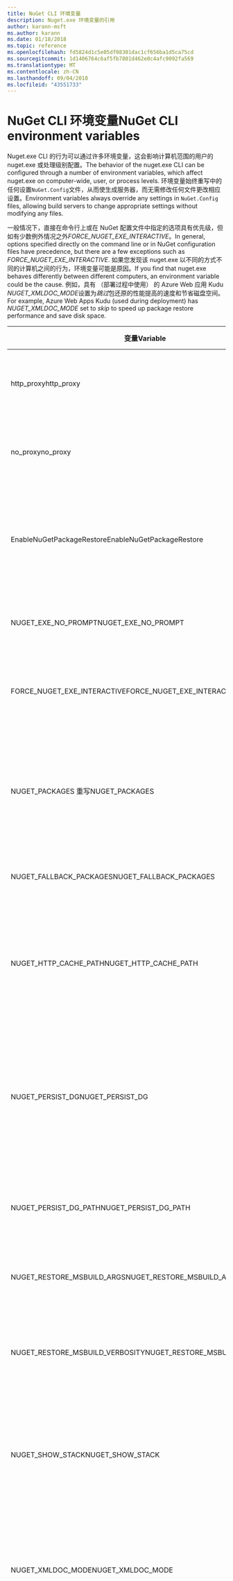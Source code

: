 ```yaml
---
title: NuGet CLI 环境变量
description: Nuget.exe 环境变量的引用
author: karann-msft
ms.author: karann
ms.date: 01/18/2018
ms.topic: reference
ms.openlocfilehash: fd5824d1c5e05df08301dac1cf656ba1d5ca75cd
ms.sourcegitcommit: 1d1406764c6af5fb7801d462e0c4afc9092fa569
ms.translationtype: MT
ms.contentlocale: zh-CN
ms.lasthandoff: 09/04/2018
ms.locfileid: "43551733"
---
```

# <a name="nuget-cli-environment-variables"></a><span data-ttu-id="c8b23-103">NuGet CLI 环境变量</span><span class="sxs-lookup"><span data-stu-id="c8b23-103">NuGet CLI environment variables</span></span>

<span data-ttu-id="c8b23-104">Nuget.exe CLI 的行为可以通过许多环境变量，这会影响计算机范围的用户的 nuget.exe 或处理级别配置。</span><span class="sxs-lookup"><span data-stu-id="c8b23-104">The behavior of the nuget.exe CLI can be configured through a number of environment variables, which affect nuget.exe on computer-wide, user, or process levels.</span></span> <span data-ttu-id="c8b23-105">环境变量始终重写中的任何设置`NuGet.Config`文件，从而使生成服务器，而无需修改任何文件更改相应设置。</span><span class="sxs-lookup"><span data-stu-id="c8b23-105">Environment variables always override any settings in `NuGet.Config` files, allowing build servers to change appropriate settings without modifying any files.</span></span>

<span data-ttu-id="c8b23-106">一般情况下，直接在命令行上或在 NuGet 配置文件中指定的选项具有优先级，但如有少数例外情况之外*FORCE_NUGET_EXE_INTERACTIVE*。</span><span class="sxs-lookup"><span data-stu-id="c8b23-106">In general, options specified directly on the command line or in NuGet configuration files have precedence, but there are a few exceptions such as *FORCE_NUGET_EXE_INTERACTIVE*.</span></span> <span data-ttu-id="c8b23-107">如果您发现该 nuget.exe 以不同的方式不同的计算机之间的行为，环境变量可能是原因。</span><span class="sxs-lookup"><span data-stu-id="c8b23-107">If you find that nuget.exe behaves differently between different computers, an environment variable could be the cause.</span></span> <span data-ttu-id="c8b23-108">例如，具有 （部署过程中使用） 的 Azure Web 应用 Kudu *NUGET_XMLDOC_MODE*设置为*跳过*包还原的性能提高的速度和节省磁盘空间。</span><span class="sxs-lookup"><span data-stu-id="c8b23-108">For example, Azure Web Apps Kudu (used during deployment) has *NUGET_XMLDOC_MODE* set to *skip* to speed up package restore performance and save disk space.</span></span>

| <span data-ttu-id="c8b23-109">变量</span><span class="sxs-lookup"><span data-stu-id="c8b23-109">Variable</span></span> | <span data-ttu-id="c8b23-110">描述</span><span class="sxs-lookup"><span data-stu-id="c8b23-110">Description</span></span> | <span data-ttu-id="c8b23-111">备注</span><span class="sxs-lookup"><span data-stu-id="c8b23-111">Remarks</span></span> |
| --- | --- | --- |
| <span data-ttu-id="c8b23-112">http_proxy</span><span class="sxs-lookup"><span data-stu-id="c8b23-112">http_proxy</span></span> | <span data-ttu-id="c8b23-113">用于 NuGet HTTP 操作的 http 代理。</span><span class="sxs-lookup"><span data-stu-id="c8b23-113">Http proxy used for NuGet HTTP operations.</span></span> | <span data-ttu-id="c8b23-114">这会指定为`http://<username>:<password>@proxy.com`。</span><span class="sxs-lookup"><span data-stu-id="c8b23-114">This would be specified as `http://<username>:<password>@proxy.com`.</span></span> |
| <span data-ttu-id="c8b23-115">no_proxy</span><span class="sxs-lookup"><span data-stu-id="c8b23-115">no_proxy</span></span> | <span data-ttu-id="c8b23-116">配置从使用代理服务器绕过的域。</span><span class="sxs-lookup"><span data-stu-id="c8b23-116">Configures domains to bypass from using proxy.</span></span> | <span data-ttu-id="c8b23-117">指定为逗号 （，） 分隔的域。</span><span class="sxs-lookup"><span data-stu-id="c8b23-117">Specified as domains separated by comma (,).</span></span> |
| <span data-ttu-id="c8b23-118">EnableNuGetPackageRestore</span><span class="sxs-lookup"><span data-stu-id="c8b23-118">EnableNuGetPackageRestore</span></span> | <span data-ttu-id="c8b23-119">如果 NuGet 应隐式授予同意的情况下，如果所需在还原包标记的。</span><span class="sxs-lookup"><span data-stu-id="c8b23-119">Flag for if NuGet should implicitly grant consent if that's required by package on restore.</span></span> | <span data-ttu-id="c8b23-120">指定的标志将被视为 *，则返回 true*或*1*，未设置任何其他值视为标志。</span><span class="sxs-lookup"><span data-stu-id="c8b23-120">Specified flag is treated as *true* or *1*, any other value treated as flag not set.</span></span> |
| <span data-ttu-id="c8b23-121">NUGET_EXE_NO_PROMPT</span><span class="sxs-lookup"><span data-stu-id="c8b23-121">NUGET_EXE_NO_PROMPT</span></span> | <span data-ttu-id="c8b23-122">可以防止会提示输入凭据的 exe。</span><span class="sxs-lookup"><span data-stu-id="c8b23-122">Prevents the exe for prompting for credentials.</span></span> | <span data-ttu-id="c8b23-123">除了 null 或空字符串将被视为任何值这样的标记集/true。</span><span class="sxs-lookup"><span data-stu-id="c8b23-123">Any value except null or empty string will be treated as this flag set/true.</span></span> |
| <span data-ttu-id="c8b23-124">FORCE_NUGET_EXE_INTERACTIVE</span><span class="sxs-lookup"><span data-stu-id="c8b23-124">FORCE_NUGET_EXE_INTERACTIVE</span></span> | <span data-ttu-id="c8b23-125">若要强制交互模式下的全局环境变量。</span><span class="sxs-lookup"><span data-stu-id="c8b23-125">Global environment variable to force interactive mode.</span></span> | <span data-ttu-id="c8b23-126">除了 null 或空字符串将被视为任何值这样的标记集/true。</span><span class="sxs-lookup"><span data-stu-id="c8b23-126">Any value except null or empty string will be treated as this flag set/true.</span></span> |
| <span data-ttu-id="c8b23-127">NUGET_PACKAGES 重写</span><span class="sxs-lookup"><span data-stu-id="c8b23-127">NUGET_PACKAGES</span></span> | <span data-ttu-id="c8b23-128">要用于路径*全局包*文件夹中，如所述[管理全局包和缓存文件夹](../consume-packages/managing-the-global-packages-and-cache-folders.md)。</span><span class="sxs-lookup"><span data-stu-id="c8b23-128">Path to use for the *global-packages* folder as described on [Managing the global packages and cache folders](../consume-packages/managing-the-global-packages-and-cache-folders.md).</span></span> | <span data-ttu-id="c8b23-129">指定为绝对路径。</span><span class="sxs-lookup"><span data-stu-id="c8b23-129">Specified as absolute path.</span></span> |
| <span data-ttu-id="c8b23-130">NUGET_FALLBACK_PACKAGES</span><span class="sxs-lookup"><span data-stu-id="c8b23-130">NUGET_FALLBACK_PACKAGES</span></span> | <span data-ttu-id="c8b23-131">回退的全局包文件夹。</span><span class="sxs-lookup"><span data-stu-id="c8b23-131">Global fallback packages folders.</span></span> | <span data-ttu-id="c8b23-132">以分号 （;） 分隔的绝对文件夹路径。</span><span class="sxs-lookup"><span data-stu-id="c8b23-132">Absolute folder paths separated by semicolon (;).</span></span> |
| <span data-ttu-id="c8b23-133">NUGET_HTTP_CACHE_PATH</span><span class="sxs-lookup"><span data-stu-id="c8b23-133">NUGET_HTTP_CACHE_PATH</span></span> | <span data-ttu-id="c8b23-134">要用于路径*http 缓存*文件夹中，如所述[管理全局包和缓存文件夹](../consume-packages/managing-the-global-packages-and-cache-folders.md)。</span><span class="sxs-lookup"><span data-stu-id="c8b23-134">Path to use for the *http-cache* folder as described on [Managing the global packages and cache folders](../consume-packages/managing-the-global-packages-and-cache-folders.md).</span></span> | <span data-ttu-id="c8b23-135">指定为绝对路径。</span><span class="sxs-lookup"><span data-stu-id="c8b23-135">Specified as absolute path.</span></span> |
| <span data-ttu-id="c8b23-136">NUGET_PERSIST_DG</span><span class="sxs-lookup"><span data-stu-id="c8b23-136">NUGET_PERSIST_DG</span></span> | <span data-ttu-id="c8b23-137">标志，用于指示是否应保留 dg 文件 （通过 MSBuild 收集的数据）。</span><span class="sxs-lookup"><span data-stu-id="c8b23-137">Flag indicating if dg files (data collected from MSBuild) should be persisted.</span></span> | <span data-ttu-id="c8b23-138">指定作为 *，则返回 true*或*false* （默认值），如果未设置 NUGET_PERSIST_DG_PATH 将存储到临时目录 （NuGetScratch 文件夹当前环境的临时目录中）。</span><span class="sxs-lookup"><span data-stu-id="c8b23-138">Specified as *true* or *false* (default), if NUGET_PERSIST_DG_PATH not set will be stored to temporary directory (NuGetScratch folder in current environment temp directory).</span></span> |
| <span data-ttu-id="c8b23-139">NUGET_PERSIST_DG_PATH</span><span class="sxs-lookup"><span data-stu-id="c8b23-139">NUGET_PERSIST_DG_PATH</span></span> | <span data-ttu-id="c8b23-140">若要持久保存 dg 文件的路径。</span><span class="sxs-lookup"><span data-stu-id="c8b23-140">Path to persist dg files.</span></span> | <span data-ttu-id="c8b23-141">指定为绝对路径，此选项是时，才使用*NUGET_PERSIST_DG*设置为 true。</span><span class="sxs-lookup"><span data-stu-id="c8b23-141">Specified as absolute path, this option is only used when *NUGET_PERSIST_DG* is set to true.</span></span> |
| <span data-ttu-id="c8b23-142">NUGET_RESTORE_MSBUILD_ARGS</span><span class="sxs-lookup"><span data-stu-id="c8b23-142">NUGET_RESTORE_MSBUILD_ARGS</span></span> | <span data-ttu-id="c8b23-143">设置其他 MSBuild 参数。</span><span class="sxs-lookup"><span data-stu-id="c8b23-143">Sets additional MSBuild arguments.</span></span> | |
| <span data-ttu-id="c8b23-144">NUGET_RESTORE_MSBUILD_VERBOSITY</span><span class="sxs-lookup"><span data-stu-id="c8b23-144">NUGET_RESTORE_MSBUILD_VERBOSITY</span></span> | <span data-ttu-id="c8b23-145">设置 MSBuild 日志详细信息。</span><span class="sxs-lookup"><span data-stu-id="c8b23-145">Sets the MSBuild log verbosity.</span></span> | <span data-ttu-id="c8b23-146">默认值是*安静*("/ v: q")。</span><span class="sxs-lookup"><span data-stu-id="c8b23-146">Default is *quiet* ("/v:q").</span></span> <span data-ttu-id="c8b23-147">可能的值*q [uiet]*， *m [inimal]*， *n [ormal]*， *d [etailed]*，并*diag [nostic]*。</span><span class="sxs-lookup"><span data-stu-id="c8b23-147">Possible values *q[uiet]*, *m[inimal]*, *n[ormal]*, *d[etailed]*, and *diag[nostic]*.</span></span> |
| <span data-ttu-id="c8b23-148">NUGET_SHOW_STACK</span><span class="sxs-lookup"><span data-stu-id="c8b23-148">NUGET_SHOW_STACK</span></span> | <span data-ttu-id="c8b23-149">确定是否应该向用户显示完整的异常 （包括堆栈跟踪）。</span><span class="sxs-lookup"><span data-stu-id="c8b23-149">Determines whether the full exception (including stack trace) should be displayed to the user.</span></span> | <span data-ttu-id="c8b23-150">指定作为 *，则返回 true*或*false* （默认值）。</span><span class="sxs-lookup"><span data-stu-id="c8b23-150">Specified as *true* or *false* (default).</span></span> |
| <span data-ttu-id="c8b23-151">NUGET_XMLDOC_MODE</span><span class="sxs-lookup"><span data-stu-id="c8b23-151">NUGET_XMLDOC_MODE</span></span> | <span data-ttu-id="c8b23-152">确定应如何处理程序集 XML 文档文件解压缩。</span><span class="sxs-lookup"><span data-stu-id="c8b23-152">Determines how assemblies XML documentation file extraction should be handled.</span></span> | <span data-ttu-id="c8b23-153">支持的模式包括*跳过*（不提取 XML 文档文件），请*压缩*（作为 zip 存档中存储 XML 文档文件） 或*none* （默认值，将 XML 文档文件视为常规文件）。</span><span class="sxs-lookup"><span data-stu-id="c8b23-153">Supported modes are *skip* (do not extract XML documentation files), *compress* (store XML doc files as a zip archive) or *none* (default, treat XML doc files as regular files).</span></span> |
| <span data-ttu-id="c8b23-154">NUGET_CERT_REVOCATION_MODE</span><span class="sxs-lookup"><span data-stu-id="c8b23-154">NUGET_CERT_REVOCATION_MODE</span></span> | <span data-ttu-id="c8b23-155">确定用于对包进行签名的证书的吊销状态检查的方式，是 pefromed 时安装或还原已签名的包。</span><span class="sxs-lookup"><span data-stu-id="c8b23-155">Determines how the revocation status check of the certificate used to sign a package, is pefromed when a signed package is installed or restored.</span></span> <span data-ttu-id="c8b23-156">未设置时，默认为`online`。</span><span class="sxs-lookup"><span data-stu-id="c8b23-156">When not set, defaults to `online`.</span></span>| <span data-ttu-id="c8b23-157">可能的值*在线*（默认值），*脱机*。</span><span class="sxs-lookup"><span data-stu-id="c8b23-157">Possible values *online* (default), *offline*.</span></span>  <span data-ttu-id="c8b23-158">与相关[NU3028](../reference/errors-and-warnings/NU3028.md)</span><span class="sxs-lookup"><span data-stu-id="c8b23-158">Related to [NU3028](../reference/errors-and-warnings/NU3028.md)</span></span> |
